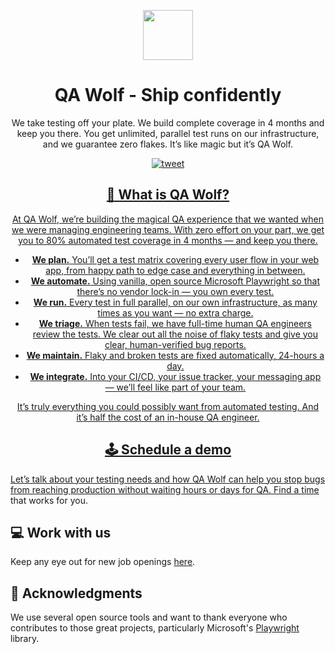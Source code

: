 <p align="center"><img src="https://user-images.githubusercontent.com/3012067/222813880-5aa5ee85-b2b7-4630-8767-2aed8745452f.png" height="80" /></p>

<h1 align="center">QA Wolf - Ship confidently</h1>

<p align="center">We take testing off your plate. We build complete coverage in 4 months and keep you there. You get unlimited, parallel test runs on our infrastructure, and we guarantee zero flakes. It’s like magic but it’s QA Wolf.</p>

<p align="center">
<a align="center" href="https://twitter.com/intent/tweet?text=%F0%9F%90%BA+QA+Wolf%3A+Ship+confidently&url=https%3A%2F%2Fqawolf.com"><img src="https://img.shields.io/twitter/url/https/github.com/tterb/hyde.svg?style=social" alt="tweet" />
</p>

## 🐺 What is QA Wolf?

At QA Wolf, we’re building the magical QA experience that we wanted when we were managing engineering teams. With zero effort on your part, we get you to 80% automated test coverage in 4 months — and keep you there. 

- **We plan.** You’ll get a test matrix covering every user flow in your web app, from happy path to edge case and everything in between. 
- **We automate.** Using vanilla, open source Microsoft Playwright so that there’s no vendor lock-in — you own every test. 
- **We run.** Every test in full parallel, on our own infrastructure, as many times as you want — no extra charge. 
- **We triage.** When tests fail, we have full-time human QA engineers review the tests. We clear out all the noise of flaky tests and give you clear, human-verified bug reports. 
- **We maintain.** Flaky and broken tests are fixed automatically, 24-hours a day. 
- **We integrate.** Into your CI/CD, your issue tracker, your messaging app — we’ll feel like part of your team. 

It’s truly everything you could possibly want from automated testing. And it’s half the cost of an in-house QA engineer. 

## 🕹️ Schedule a demo

Let’s talk about your testing needs and how QA Wolf can help you stop bugs from reaching production without waiting hours or days for QA. [Find a time](https://www.qawolf.com/get-started) that works for you.

## 💻 Work with us

Keep any eye out for new job openings [here](https://angel.co/company/qawolf). 

## 🙏 Acknowledgments

We use several open source tools and want to thank everyone who contributes to those great projects, particularly Microsoft's [Playwright](https://github.com/microsoft/playwright) library.


